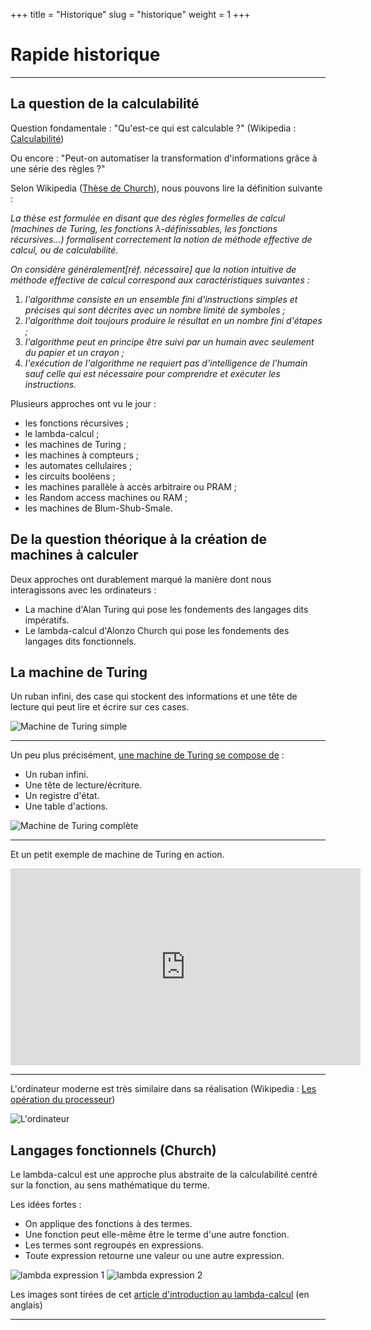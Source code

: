 +++
title = "Historique"
slug = "historique"
weight = 1
+++

# Rapide historique

---

## La question de la calculabilité

Question fondamentale : "Qu'est-ce qui est calculable ?" (Wikipedia : [Calculabilité](https://fr.wikipedia.org/wiki/Calculabilit%C3%A9))

Ou encore : "Peut-on automatiser la transformation d'informations grâce à une série des règles ?"

Selon Wikipedia ([Thèse de Church](https://fr.wikipedia.org/wiki/Th%C3%A8se_de_Church)), nous pouvons lire la définition suivante :

_La thèse est formulée en disant que des règles formelles de calcul (machines de Turing, les fonctions λ-définissables, les fonctions récursives…) formalisent correctement la notion de méthode effective de calcul, ou de calculabilité._

_On considère généralement[réf. nécessaire] que la notion intuitive de méthode effective de calcul correspond aux caractéristiques suivantes :_

1. _l'algorithme consiste en un ensemble fini d'instructions simples et précises qui sont décrites avec un nombre limité de symboles ;_
2. _l'algorithme doit toujours produire le résultat en un nombre fini d'étapes ;_
3. _l'algorithme peut en principe être suivi par un humain avec seulement du papier et un crayon ;_
4. _l'exécution de l'algorithme ne requiert pas d'intelligence de l'humain sauf celle qui est nécessaire pour comprendre et exécuter les instructions._

Plusieurs approches ont vu le jour :

- les fonctions récursives ;
- le lambda-calcul ;
- les machines de Turing ;
- les machines à compteurs ;
- les automates cellulaires ;
- les circuits booléens ;
- les machines parallèle à accès arbitraire ou PRAM ;
- les Random access machines ou RAM ;
- les machines de Blum-Shub-Smale.


## De la question théorique à la création de machines à calculer

Deux approches ont durablement marqué la manière dont nous interagissons avec les ordinateurs :

- La machine d'Alan Turing qui pose les fondements des langages dits impératifs.
- Le lambda-calcul d'Alonzo Church qui pose les fondements des langages dits fonctionnels.


## La machine de Turing

Un ruban infini, des case qui stockent des informations et une tête de lecture qui peut lire et écrire sur ces cases.

![Machine de Turing simple](http://vincent-le-corre.fr/wp-content/uploads/2011/11/Ruban-machine-de-Turing1.jpg)

---

Un peu plus précisément, [une machine de Turing se compose de](https://fr.wikipedia.org/wiki/Machine_de_Turing#D%C3%A9finition) :

- Un ruban infini.
- Une tête de lecture/écriture.
- Un registre d'état.
- Une table d'actions.

![Machine de Turing complète](https://delmas-rigoutsos.nom.fr/documents/YDelmas-ordinateurs_et_systemes/resources/turing+1.png)

---

Et un petit exemple de machine de Turing en action.

<iframe width="560" height="315" src="https://www.youtube.com/embed/FTSAiF9AHN4" frameborder="0" allow="autoplay; encrypted-media" allowfullscreen></iframe>

---

L'ordinateur moderne est très similaire dans sa réalisation (Wikipedia : [Les opération du processeur](https://fr.wikipedia.org/wiki/Processeur#Les_op%C3%A9rations_du_processeur))

![L'ordinateur](http://prof.bpesquet.fr/images/content/memoire-echanges-proc.png)

## Langages fonctionnels (Church)

Le lambda-calcul est une approche plus abstraite de la calculabilité centré sur la fonction, au sens mathématique du terme.

Les idées fortes :

- On applique des fonctions à des termes.
- Une fonction peut elle-même être le terme d'une autre fonction.
- Les termes sont regroupés en expressions.
- Toute expression retourne une valeur ou une autre expression.

<img class="img-fluid" style="max-width: 500px;" alt="lambda expression 1" src="http://1.bp.blogspot.com/-0hF-lQX74Xg/U7eUQXA-0XI/AAAAAAAADyM/D-Z_XbxZyzM/s1600/lambda1.png"/>

<img class="img-fluid" style="max-width: 500px;" alt="lambda expression 2" src="http://4.bp.blogspot.com/-5_DZOH_aqGc/U7eWeeGKSxI/AAAAAAAADyY/O3wr5_XXbZs/s1600/lambda2.png"/>

Les images sont tirées de cet [article d'introduction au lambda-calcul](http://palmstroem.blogspot.com/2012/05/lambda-calculus-for-absolute-dummies.html) (en anglais)

---
